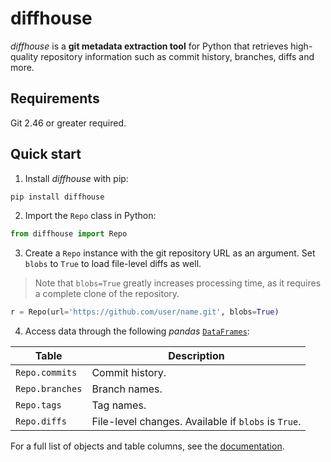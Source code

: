 # diffhouse

*diffhouse* is a **git metadata extraction tool** for Python that retrieves high-quality repository information such as commit history, branches, diffs and more.

## Requirements

Git 2.46 or greater required.

## Quick start

1. Install *diffhouse* with pip:

```bash
pip install diffhouse
```

2. Import the `Repo` class in Python:

```python
from diffhouse import Repo
```

3. Create a `Repo` instance with the git repository URL as an argument. Set `blobs` to `True` to load file-level diffs as well.

> Note that `blobs=True` greatly increases processing time, as it requires a complete clone of the repository.

```python
r = Repo(url='https://github.com/user/name.git', blobs=True)
```

4. Access data through the following *pandas* [`DataFrames`](https://pandas.pydata.org/docs/reference/api/pandas.DataFrame.html):

| Table | Description |
| --- | --- |
| `Repo.commits` | Commit history. |
| `Repo.branches` | Branch names. |
| `Repo.tags` | Tag names. |
| `Repo.diffs` | File-level changes. Available if `blobs` is `True`. |

For a full list of objects and table columns, see the [documentation](https://vupdivup.github.io/diffhouse/).
